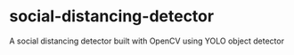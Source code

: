 # social-distancing-detector
A social distancing detector built with OpenCV using YOLO object detector
